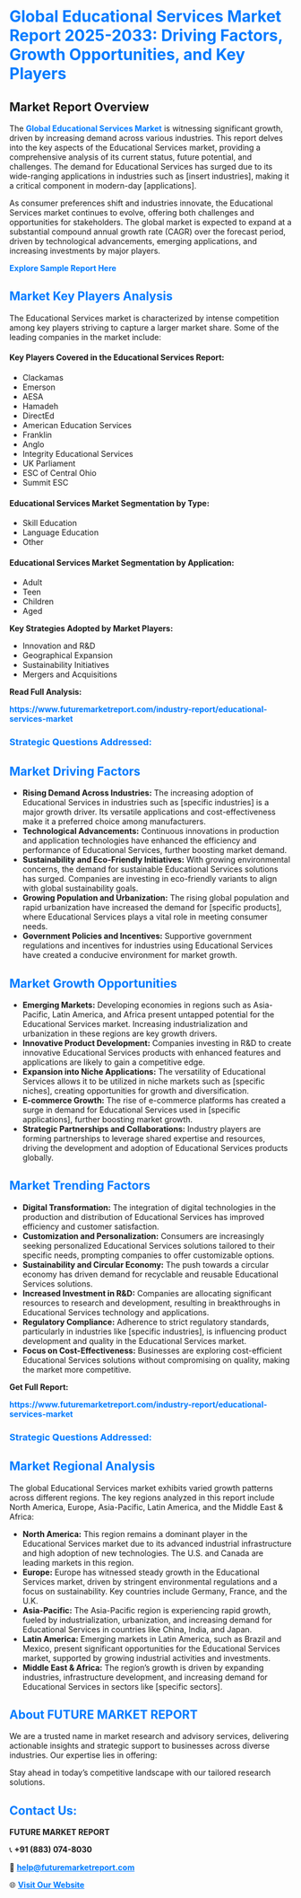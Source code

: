 <h1 style="color: #007BFF;">Global Educational Services Market Report 2025-2033: Driving Factors, Growth Opportunities, and Key Players</h1>

<section id="overview">
<h2>Market Report Overview</h2>
<p>The <a href="https://www.futuremarketreport.com/industry-report/educational-services-market" style="color: #007BFF; text-decoration: none;"><strong>Global Educational Services Market</strong></a> is witnessing significant growth, driven by increasing demand across various industries. This report delves into the key aspects of the Educational Services market, providing a comprehensive analysis of its current status, future potential, and challenges. The demand for Educational Services has surged due to its wide-ranging applications in industries such as [insert industries], making it a critical component in modern-day [applications].</p>
<p>As consumer preferences shift and industries innovate, the Educational Services market continues to evolve, offering both challenges and opportunities for stakeholders. The global market is expected to expand at a substantial compound annual growth rate (CAGR) over the forecast period, driven by technological advancements, emerging applications, and increasing investments by major players.</p>
</section>

<section id="overview">
<p><a href="https://www.futuremarketreport.com/request-sample/reportId=62872" style="color: #007BFF; text-decoration: none;"><strong>Explore Sample Report Here</strong></a></p>
</section>

<section id="key-players">
<h2 style="color: #007BFF;">Market Key Players Analysis</h2>
<p>The Educational Services market is characterized by intense competition among key players striving to capture a larger market share. Some of the leading companies in the market include:</p>
<h4>Key Players Covered in the Educational Services Report:</h4>
<ul><li>Clackamas</li><li>Emerson</li><li>AESA</li><li>Hamadeh</li><li>DirectEd</li><li>American Education Services</li><li>Franklin</li><li>Anglo</li><li>Integrity Educational Services</li><li>UK Parliament</li><li>ESC of Central Ohio</li><li>Summit ESC</li></ul>
<h4>Educational Services Market Segmentation by Type:</h4>
<ul><li>Skill Education</li><li>Language Education</li><li>Other</li></ul>

<h4>Educational Services Market Segmentation by Application:</h4>
<ul><li>Adult</li><li>Teen</li><li>Children</li><li>Aged</li></ul>
<p><strong>Key Strategies Adopted by Market Players:</strong></p>
<ul>
<li>Innovation and R&D</li>
<li>Geographical Expansion</li>
<li>Sustainability Initiatives</li>
<li>Mergers and Acquisitions</li>
</ul>
</section>

<section>
<p><strong>Read Full Analysis: </strong></p><a href="https://www.futuremarketreport.com/industry-report/educational-services-market" style="color: #007BFF; text-decoration: none;"><strong>https://www.futuremarketreport.com/industry-report/educational-services-market</strong></a>
<h3 style="color: #007BFF;">Strategic Questions Addressed:</h3>
</section>

<section id="driving-factors">
<h2 style="color: #007BFF;">Market Driving Factors</h2>
<ul>
<li><strong>Rising Demand Across Industries:</strong> The increasing adoption of Educational Services in industries such as [specific industries] is a major growth driver. Its versatile applications and cost-effectiveness make it a preferred choice among manufacturers.</li>
<li><strong>Technological Advancements:</strong> Continuous innovations in production and application technologies have enhanced the efficiency and performance of Educational Services, further boosting market demand.</li>
<li><strong>Sustainability and Eco-Friendly Initiatives:</strong> With growing environmental concerns, the demand for sustainable Educational Services solutions has surged. Companies are investing in eco-friendly variants to align with global sustainability goals.</li>
<li><strong>Growing Population and Urbanization:</strong> The rising global population and rapid urbanization have increased the demand for [specific products], where Educational Services plays a vital role in meeting consumer needs.</li>
<li><strong>Government Policies and Incentives:</strong> Supportive government regulations and incentives for industries using Educational Services have created a conducive environment for market growth.</li>
</ul>
</section>

<section id="growth-opportunities">
<h2 style="color: #007BFF;">Market Growth Opportunities</h2>
<ul>
<li><strong>Emerging Markets:</strong> Developing economies in regions such as Asia-Pacific, Latin America, and Africa present untapped potential for the Educational Services market. Increasing industrialization and urbanization in these regions are key growth drivers.</li>
<li><strong>Innovative Product Development:</strong> Companies investing in R&D to create innovative Educational Services products with enhanced features and applications are likely to gain a competitive edge.</li>
<li><strong>Expansion into Niche Applications:</strong> The versatility of Educational Services allows it to be utilized in niche markets such as [specific niches], creating opportunities for growth and diversification.</li>
<li><strong>E-commerce Growth:</strong> The rise of e-commerce platforms has created a surge in demand for Educational Services used in [specific applications], further boosting market growth.</li>
<li><strong>Strategic Partnerships and Collaborations:</strong> Industry players are forming partnerships to leverage shared expertise and resources, driving the development and adoption of Educational Services products globally.</li>
</ul>
</section>

<section id="trending-factors">
<h2 style="color: #007BFF;">Market Trending Factors</h2>
<ul>
<li><strong>Digital Transformation:</strong> The integration of digital technologies in the production and distribution of Educational Services has improved efficiency and customer satisfaction.</li>
<li><strong>Customization and Personalization:</strong> Consumers are increasingly seeking personalized Educational Services solutions tailored to their specific needs, prompting companies to offer customizable options.</li>
<li><strong>Sustainability and Circular Economy:</strong> The push towards a circular economy has driven demand for recyclable and reusable Educational Services solutions.</li>
<li><strong>Increased Investment in R&D:</strong> Companies are allocating significant resources to research and development, resulting in breakthroughs in Educational Services technology and applications.</li>
<li><strong>Regulatory Compliance:</strong> Adherence to strict regulatory standards, particularly in industries like [specific industries], is influencing product development and quality in the Educational Services market.</li>
<li><strong>Focus on Cost-Effectiveness:</strong> Businesses are exploring cost-efficient Educational Services solutions without compromising on quality, making the market more competitive.</li>
</ul>
</section>

<section>
<p><strong>Get Full Report: </strong></p><a href="https://www.futuremarketreport.com/industry-report/educational-services-market" style="color: #007BFF; text-decoration: none;"><strong>https://www.futuremarketreport.com/industry-report/educational-services-market</strong></a>
<h3 style="color: #007BFF;">Strategic Questions Addressed:</h3>
</section>


<section id="regional-analysis">
<h2 style="color: #007BFF;">Market Regional Analysis</h2>
<p>The global Educational Services market exhibits varied growth patterns across different regions. The key regions analyzed in this report include North America, Europe, Asia-Pacific, Latin America, and the Middle East & Africa:</p>
<ul>
<li><strong>North America:</strong> This region remains a dominant player in the Educational Services market due to its advanced industrial infrastructure and high adoption of new technologies. The U.S. and Canada are leading markets in this region.</li>
<li><strong>Europe:</strong> Europe has witnessed steady growth in the Educational Services market, driven by stringent environmental regulations and a focus on sustainability. Key countries include Germany, France, and the U.K.</li>
<li><strong>Asia-Pacific:</strong> The Asia-Pacific region is experiencing rapid growth, fueled by industrialization, urbanization, and increasing demand for Educational Services in countries like China, India, and Japan.</li>
<li><strong>Latin America:</strong> Emerging markets in Latin America, such as Brazil and Mexico, present significant opportunities for the Educational Services market, supported by growing industrial activities and investments.</li>
<li><strong>Middle East & Africa:</strong> The region’s growth is driven by expanding industries, infrastructure development, and increasing demand for Educational Services in sectors like [specific sectors].</li>
</ul>
</section>

<footer>
<h2 style="color: #007BFF;">About FUTURE MARKET REPORT</h2>
<p>We are a trusted name in market research and advisory services, delivering actionable insights and strategic support to businesses across diverse industries. Our expertise lies in offering:</p>

<p>Stay ahead in today’s competitive landscape with our tailored research solutions.</p>

<h2 style="color: #007BFF;">Contact Us:</h2>
<p><strong>FUTURE MARKET REPORT</strong></p>
<p>📞 <strong>+91 (883) 074-8030</strong></p>
<p>📧 <strong><a href="mailto:help@futuremarketreport.com" style="color: #007BFF;">help@futuremarketreport.com</a></strong></p>
<p>🌐 <strong><a href="https://www.futuremarketreport.com/" style="color: #007BFF;">Visit Our Website</a></strong></p>
</footer>